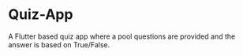 # Quiz-App
A Flutter based quiz app where a pool questions are provided and the answer is based on True/False.
